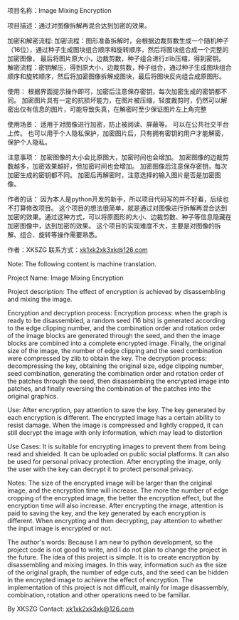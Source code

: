 项目名称：Image Mixing Encryption

项目描述：通过对图像拆解再混合达到加密的效果。

加密和解密流程:
    加密流程：图形准备拆解时，会根据边裁剪数生成一个随机种子（16位），通过种子生成图块组合顺序和旋转顺序，然后将图块组合成一个完整的加密图像，
            最后将图片原大小，边裁剪数，种子组合进行zlib压缩，得到密钥。
    解密流程：密钥解压，得到原大小，边裁剪数，种子组合，通过种子生成图块组合顺序和旋转顺序，然后将加密图像拆解成图块，最后将图块反向组合成原图形。

使用：
    根据界面提示操作即可，加密后注意保存密钥，每次加密生成的密钥都不同。
    加密图片具有一定的抗损坏能力，在图片被压缩，轻度裁剪时，仍然可以解密出仅有信息的图片，可能导致失真，在解密时至少保证图片左上角完整

使用场景：
    适用于对图像进行加密，防止被阅读、屏蔽等。
    可以在公共社交平台上传。
    也可以用于个人隐私保护，加密图片后，只有拥有密钥的用户才能解密，保护个人隐私。

注意事项：
    加密图像的大小会比原图大，加密时间也会增加。
    加密图像的边裁剪数越多，加密效果越好，但加密时间也会增加。
    加密图像后注意保存密钥，每次加密生成的密钥都不同。
    加密后再解密时，注意选择的输入图片是否是加密图像。

作者的话：
    因为本人是python开发的新手，所以项目代码写的并不好看，后续也不打算修改项目。
    这个项目的想法很简单，就是通过对图像进行拆解再混合达到加密的效果。通过这种方式，可以将原图形的大小、边裁剪数、种子等信息隐藏在加密图像中，达到加密的效果。
    这个项目的实现难度不大，主要是对图像的拆解、组合、旋转等操作需要熟悉。

作者：XKSZG
联系方式：xk1xk2xk3xk@126.com


Note: The following content is machine translation.

Project Name: Image Mixing Encryption

Project description: The effect of encryption is achieved by disassembling and mixing the image.

Encryption and decryption process:
Encryption process: when the graph is ready to be disassembled, a random seed (16 bits) is generated according to the edge clipping number, and the combination order and rotation order of the image blocks are generated through the seed, and then the image blocks are combined into a complete encrypted image.
Finally, the original size of the image, the number of edge clipping and the seed combination were compressed by zlib to obtain the key.
The decryption process: decompressing the key, obtaining the original size, edge clipping number, seed combination, generating the combination order and rotation order of the patches through the seed, then disassembling the encrypted image into patches, and finally reversing the combination of the patches into the original graphics.

Use:
After encryption, pay attention to save the key. The key generated by each encryption is different.
The encrypted image has a certain ability to resist damage. When the image is compressed and lightly cropped, it can still decrypt the image with only information, which may lead to distortion

Use Cases:
It is suitable for encrypting images to prevent them from being read and shielded.
It can be uploaded on public social platforms.
It can also be used for personal privacy protection. After encrypting the image, only the user with the key can decrypt it to protect personal privacy.

Notes:
The size of the encrypted image will be larger than the original image, and the encryption time will increase.
The more the number of edge cropping of the encrypted image, the better the encryption effect, but the encryption time will also increase.
After encrypting the image, attention is paid to saving the key, and the key generated by each encryption is different.
When encrypting and then decrypting, pay attention to whether the input image is encrypted or not.

The author's words:
Because I am new to python development, so the project code is not good to write, and I do not plan to change the project in the future.
The idea of this project is simple. It is to create encryption by disassembling and mixing images. In this way, information such as the size of the original graph, the number of edge cuts, and the seed can be hidden in the encrypted image to achieve the effect of encryption.
The implementation of this project is not difficult, mainly for image disassembly, combination, rotation and other operations need to be familiar.

By XKSZG
Contact: xk1xk2xk3xk@126.com